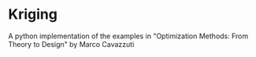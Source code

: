 # Kriging
A python implementation of the examples in "Optimization Methods:
From Theory to Design" by Marco Cavazzuti